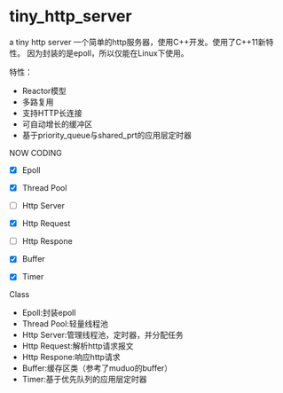 
# tiny_http_server
a tiny http server
一个简单的http服务器，使用C++开发。使用了C++11新特性。
因为封装的是epoll，所以仅能在Linux下使用。

特性：
 - Reactor模型
 - 多路复用
 - 支持HTTP长连接
 - 可自动增长的缓冲区
 - 基于priority_queue与shared_prt的应用层定时器

NOW CODING
- [X] Epoll

- [X] Thread Pool

- [ ] Http Server

- [X] Http Request

- [ ] Http Respone

- [X] Buffer

- [X] Timer

Class
- Epoll:封装epoll
- Thread Pool:轻量线程池
- Http Server:管理线程池，定时器，并分配任务
- Http Request:解析http请求报文
- Http Respone:响应http请求
- Buffer:缓存区类（参考了muduo的buffer）
- Timer:基于优先队列的应用层定时器